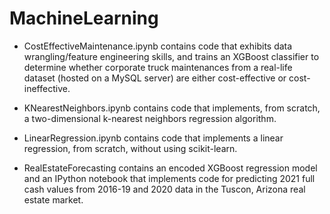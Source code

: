 # MachineLearning

- CostEffectiveMaintenance.ipynb contains code that exhibits data wrangling/feature engineering skills, and trains an XGBoost classifier to determine whether corporate truck maintenances from a real-life dataset (hosted on a MySQL server) are either cost-effective or cost-ineffective.

- KNearestNeighbors.ipynb contains code that implements, from scratch, a two-dimensional k-nearest neighbors regression algorithm.

- LinearRegression.ipynb contains code that implements a linear regression, from scratch, without using scikit-learn.

- RealEstateForecasting contains an encoded XGBoost regression model and an IPython notebook that implements code for predicting 2021 full cash values from 2016-19 and 2020 data in the Tuscon, Arizona real estate market.
